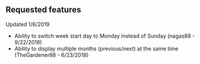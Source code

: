 ## Requested features

Updated 1/6/2019

- Ability to switch week start day to Monday instead of Sunday (nagas88 - 9/22/2018)
- Ability to display multiple months (previous/next) at the same time (TheGardener88 - 6/23/2018)

